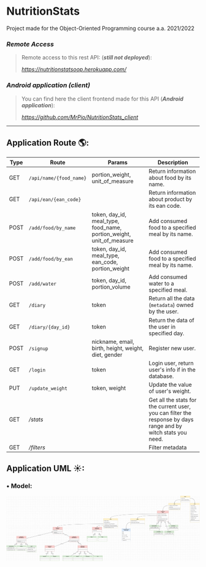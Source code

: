 # NutritionStats
Project made for the Object-Oriented Programming course a.a. 2021/2022

### *Remote Access*

>Remote access to this rest API: (***still not deployed***):
>
> *https://nutritionstatsoop.herokuapp.com/*

### *Android application (client)*

>You can find here the client frontend made for this API (***Android application***):
>
> *https://github.com/MrPio/NutritionStats_client*
----------------------------------------------------------------------------------------------------------------------------------------

## Application Route 🌎:
Type | Route | Params | Description
---- | ---- | ---- | ----  
GET | `/api/name/{food_name}` | portion_weight, unit_of_measure | Return information about food by its name.
GET | `/api/ean/{ean_code}` |  | Return information about product by its ean code.
POST | `/add/food/by_name` | token, day_id, meal_type, food_name, portion_weight, unit_of_measure | Add consumed food to a specified meal by its name.
POST | `/add/food/by_ean` | token, day_id, meal_type, ean_code, portion_weight | Add consumed food to a specified meal by its name.
POST | `/add/water` | token, day_id, portion_volume | Add consumed water to a specified meal.
GET | `/diary` | token | Return all the data (`metadata`) owned by the user.
GET | `/diary/{day_id}` | token | Return the data of the user in specified day.
POST | `/signup` | nickname, email, birth, height, weight, diet, gender | Register new user.
GET | `/login` | token | Login user, return user's info if in the database.
PUT | `/update_weight` | token, weight | Update the value of user's weight.
GET | */stats* | | Get all the stats for the current user, you can filter the response by days range and by witch stats you need.
GET | */filters* | | Filter metadata
                                                                                                                                                                                                                                                                                                                                                                                                                                                                                                                                                                                                                      
## Application UML ☀:
### • Model:
![Model UML](graphics/NutritionStats-UML.jpg)

